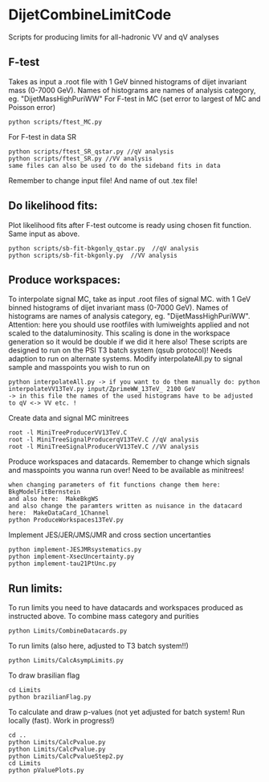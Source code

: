 # DijetCombineLimitCode
Scripts for producing limits for all-hadronic VV and qV analyses

## F-test
Takes as input a .root file with 1 GeV binned histograms of dijet invariant mass (0-7000 GeV). Names of histograms are names of analysis category, eg. "DijetMassHighPuriWW"
For F-test in MC (set error to largest of MC and Poisson error)
```
python scripts/ftest_MC.py
```
For F-test in data SR 
```
python scripts/ftest_SR_qstar.py //qV analysis
python scripts/ftest_SR.py //VV analysis
same files can also be used to do the sideband fits in data
```
Remember to change input file! And name of out .tex file!

## Do likelihood fits:
Plot likelihood fits after F-test outcome is ready using chosen fit function. Same input as above.
```
python scripts/sb-fit-bkgonly_qstar.py  //qV analysis
python scripts/sb-fit-bkgonly.py  //VV analysis
```

## Produce workspaces:
To interpolate signal MC, take as input .root files of signal MC.  with 1 GeV binned histograms of dijet invariant mass (0-7000 GeV). Names of histograms are names of analysis category, eg. "DijetMassHighPuriWW". Attention: here you should use rootfiles with lumiweights applied and not scaled to the dataluminosity. This scaling is done in the workspace generation so it would be double if we did it here also!
These scripts are designed to run on the PSI T3 batch system (qsub protocol)! Needs adaption to run on alternate systems.
Modify interpolateAll.py to signal sample and masspoints you wish to run on
```
python interpolateAll.py -> if you want to do them manually do: python interpolateVV13TeV.py input/ZprimeWW_13TeV_ 2100 GeV
-> in this file the names of the used histograms have to be adjusted to qV <-> VV etc. !
```
Create data and signal MC minitrees
```
root -l MiniTreeProducerVV13TeV.C
root -l MiniTreeSignalProducerqV13TeV.C //qV analysis
root -l MiniTreeSignalProducerVV13TeV.C //VV analysis
```
Produce workspaces and datacards. Remember to change which signals and masspoints you wanna run over! Need to be available as minitrees!
```
when changing parameters of fit functions change them here: BkgModelFitBernstein
and also here:  MakeBkgWS
and also change the paramters written as nuisance in the datacard here:  MakeDataCard_1Channel
python ProduceWorkspaces13TeV.py
```
Implement JES/JER/JMS/JMR  and cross section uncertanties
```
python implement-JESJMRsystematics.py
python implement-XsecUncertainty.py
python implement-tau21PtUnc.py
```
## Run limits:
To run limits you need to have datacards and workspaces produced as instructed above. 
To combine mass category and purities
```
python Limits/CombineDatacards.py 
```
To run limits (also here, adjusted to T3 batch system!!)
```
python Limits/CalcAsympLimits.py
```
To draw brasilian flag
```
cd Limits
python brazilianFlag.py
```
To calculate and draw p-values (not yet adjusted for batch system! Run locally (fast). Work in progress!)
```
cd ..
python Limits/CalcPvalue.py
python Limits/CalcPvalue.py
python Limits/CalcPvalueStep2.py
cd Limits
python pValuePlots.py
```

